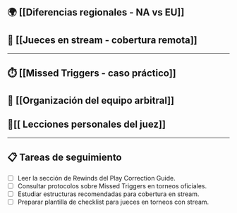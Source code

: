 
## 🌍 [[Diferencias regionales - NA vs EU]]
## 🎥 [[Jueces en stream - cobertura remota]]


---

## ⏱️ [[Missed Triggers - caso práctico]]


## 📅 [[Organización del equipo arbitral]]


## 🧠[[ Lecciones personales del juez]]



---

## 📋 Tareas de seguimiento

- [ ] Leer la sección de Rewinds del Play Correction Guide.
- [ ] Consultar protocolos sobre Missed Triggers en torneos oficiales.
- [ ] Estudiar estructuras recomendadas para cobertura en stream.
- [ ] Preparar plantilla de checklist para jueces en torneos con stream.
